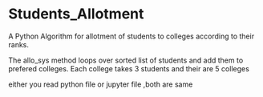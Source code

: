 # Students_Allotment
A Python Algorithm for allotment of students to colleges according to their ranks.

The allo_sys method loops over sorted list of students and add them to prefered colleges.
Each college takes 3 students and their are 5 colleges

either you read python file or jupyter file ,both are same
